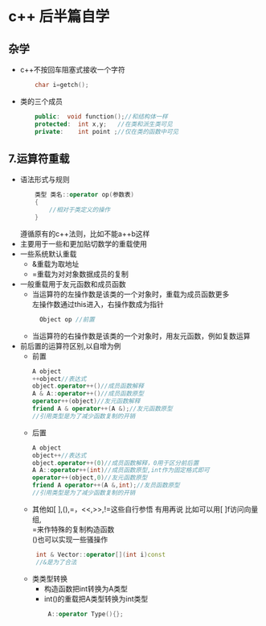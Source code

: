 # c++ 后半篇自学
## 杂学
* c++不按回车阻塞式接收一个字符
    ```c++
        char i=getch();
    ```
* 类的三个成员
    ```c++
        public:  void function();//和结构体一样
        protected:  int x,y;   //在类和派生类可见
        private:    int point ;//仅在类的函数中可见
    ```
## 7.运算符重载
* 语法形式与规则
    ``` c++
        类型 类名::operator op(参数表)
        {
            //相对于类定义的操作
        }
    ```
    遵循原有的c++法则，比如不能a++b这样
* 主要用于一些和更加贴切数学的重载使用
* 一些系统默认重载
    * &重载为取地址
    * =重载为对对象数据成员的复制
* 一般重载用于友元函数和成员函数
    * 当运算符的左操作数是该类的一个对象时，重载为成员函数更多   
      左操作数通过this进入，右操作数成为指针
      ```c++
        Object op //前置
      ```
    * 当运算符的右操作数是该类的一个对象时，用友元函数，例如复数运算  
* 前后置的运算符区别,以自增为例
    * 前置
        ```c++
        A object 
        ++object//表达式
        object.operator++()//成员函数解释
        A & A::operator++()//成员函数原型
        operator++(object)//友元函数解释
        friend A & operator++(A &);//友元函数原型
        //引用类型是为了减少函数复制的开销
        ```     
    * 后置
        ```c++
        A object 
        object++//表达式
        object.operator++(0)//成员函数解释，0用于区分前后置
        A A::operator++(int)//成员函数原型,int作为固定格式即可
        operator++(object,0)//友元函数原型
        friend A operator++(A &,int);//友员函数原型
        //引用类型是为了减少函数复制的开销
        ```
    * 其他如[ ],(),=，<<,>>,!=这些自行参悟 有用再说
      比如可以用[ ]f访问向量组,  
      =来作特殊的复制构造函数  
      ()也可以实现一些骚操作
        ```c++    
         int & Vector::operator[](int i)const
         //&是为了合法
        ```
    * 类类型转换
        * 构造函数把int转换为A类型
        * int()的重载把A类型转换为int类型
            ```c++
             A::operator Type(){};
            ```
    

    
